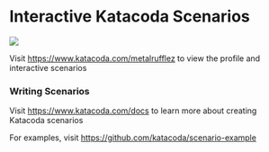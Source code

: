 # Interactive Katacoda Scenarios

[![](http://shields.katacoda.com/katacoda/metalrufflez/count.svg)](https://www.katacoda.com/metalrufflez "Get your profile on Katacoda.com")

Visit https://www.katacoda.com/metalrufflez to view the profile and interactive scenarios

### Writing Scenarios
Visit https://www.katacoda.com/docs to learn more about creating Katacoda scenarios

For examples, visit https://github.com/katacoda/scenario-example
